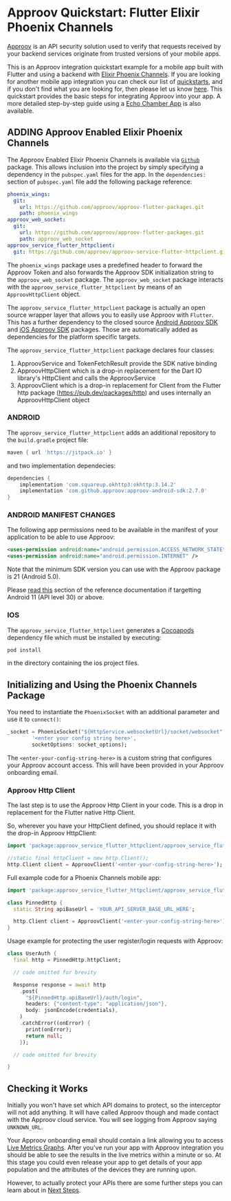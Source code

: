 # Approov Quickstart: Flutter Elixir Phoenix Channels

[Approov](https://approov.io) is an API security solution used to verify that requests received by your backend services originate from trusted versions of your mobile apps.

This is an Approov integration quickstart example for a mobile app built with Flutter and using a backend with [Elixir Phoenix Channels](https://hexdocs.pm/phoenix/channels.html). If you are looking for another mobile app integration you can check our list of [quickstarts](https://approov.io/docs/latest/approov-integration-examples/mobile-app/), and if you don't find what you are looking for, then please let us know [here](https://approov.io/contact). This quickstart provides the basic steps for integrating Approov into your app. A more detailed step-by-step guide using a [Echo Chamber App](https://github.com/approov/quickstart-flutter-elixir-phoenix-channels/blob/master/ECHO-CHAMBER-EXAMPLE.md) is also available.


## ADDING Approov Enabled Elixir Phoenix Channels

The Approov Enabled Elixir Phoenix Channels is available via [`Github`](https://github.com/approov/quickstart-flutter-elixir-phoenix-channels.git) package. This allows inclusion into the project by simply specifying a dependency in the `pubspec.yaml` files for the app. In the `dependencies:` section of `pubspec.yaml` file add the following package reference:

```yaml
phoenix_wings:
  git:
    url: https://github.com/approov/approov-flutter-packages.git
    path: phoenix_wings
approov_web_socket:
  git:
    url: https://github.com/approov/approov-flutter-packages.git
    path: approov_web_socket
approov_service_flutter_httpclient:
  git: https://github.com/approov/approov-service-flutter-httpclient.git
```

The `phoenix_wings` package uses a predefined header to forward the Approov Token and also forwards the Approov SDK initialization string to the `approov_web_socket` package. The `approov_web_socket` package interacts with the `approov_service_flutter_httpclient` by means of an `ApproovHttpClient` object.

The `approov_service_flutter_httpclient` package is actually an open source wrapper layer that allows you to easily use Approov with `Flutter`. This has a further dependency to the closed source [Android Approov SDK](https://github.com/approov/approov-android-sdk) and [iOS Approov SDK](https://github.com/approov/approov-ios-sdk) packages. Those are automatically added as dependencies for the platform specific targets.

The `approov_service_flutter_httpclient` package declares four classes:

1. ApproovService and TokenFetchResult provide the SDK native binding
2. ApproovHttpClient which is a drop-in replacement for the Dart IO library's HttpClient and calls the ApproovService
3. ApproovClient which is a drop-in replacement for Client from the Flutter http package (https://pub.dev/packages/http)
    and uses internally an ApproovHttpClient object


### ANDROID

The `approov_service_flutter_httpclient` adds an additional repository to the `build.gradle` project file:

```gradle
maven { url 'https://jitpack.io' }
```

and two implementation dependecies:

```gradle
dependencies {
    implementation 'com.squareup.okhttp3:okhttp:3.14.2'
    implementation 'com.github.approov:approov-android-sdk:2.7.0'
}
```

### ANDROID MANIFEST CHANGES

The following app permissions need to be available in the manifest of your application to be able to use Approov:

```xml
<uses-permission android:name="android.permission.ACCESS_NETWORK_STATE" />
<uses-permission android:name="android.permission.INTERNET" />
```

Note that the minimum SDK version you can use with the Approov package is 21 (Android 5.0). 

Please [read this](https://approov.io/docs/latest/approov-usage-documentation/#targetting-android-11-and-above) section of the reference documentation if targetting Android 11 (API level 30) or above.

### IOS

The `approov_service_flutter_httpclient` generates a [Cocoapods](https://cocoapods.org) dependency file which must be installed by executing:

```Bash
pod install
```

in the directory containing the ios project files.

## Initializing and Using the Phoenix Channels Package

You need to instantiate the `PhoenixSocket` with an additional parameter and use it to `connect()`:

```Dart
_socket = PhoenixSocket("${HttpService.websocketUrl}/socket/websocket",
        '<enter your config string here>',
        socketOptions: socket_options);
```

The `<enter-your-config-string-here>` is a custom string that configures your Approov account access. This will have been provided in your Approov onboarding email.


### Approov Http Client

The last step is to use the Approov Http Client in your code. This is a drop in replacement for the Flutter native Http Client.

So, wherever you have your HttpClient defined, you should replace it with the drop-in Approov HttpClient:

```dart
import 'package:approov_service_flutter_httpclient/approov_service_flutter_httpclient.dart';

//static final httpClient = new http.Client();
http.Client client = ApproovClient('<enter-your-config-string-here>');
```

Full example code for a Phoenix Channels mobile app:

```dart
import 'package:approov_service_flutter_httpclient/approov_service_flutter_httpclient.dart';

class PinnedHttp {
  static String apiBaseUrl = 'YOUR_API_SERVER_BASE_URL_HERE';

  http.Client client = ApproovClient('<enter-your-config-string-here>');
}
```

Usage example for protecting the user register/login requests with Approov:

```dart
class UserAuth {
  final http = PinnedHttp.httpClient;

  // code omitted for brevity

  Response response = await http
    .post(
      "${PinnedHttp.apiBaseUrl}/auth/login",
      headers: {"content-type": "application/json"},
      body: jsonEncode(credentials),
    )
    .catchError((onError) {
      print(onError);
      return null;
    });

  // code omitted for brevity

}
```

## Checking it Works

Initially you won't have set which API domains to protect, so the interceptor will not add anything. It will have called Approov though and made contact with the Approov cloud service. You will see logging from Approov saying `UNKNOWN_URL`.

Your Approov onboarding email should contain a link allowing you to access [Live Metrics Graphs](https://approov.io/docs/latest/approov-usage-documentation/#metrics-graphs). After you've run your app with Approov integration you should be able to see the results in the live metrics within a minute or so. At this stage you could even release your app to get details of your app population and the attributes of the devices they are running upon.

However, to actually protect your APIs there are some further steps you can learn about in [Next Steps](https://github.com/approov/quickstart-flutter-httpclient/blob/master/NEXT-STEPS.md).


